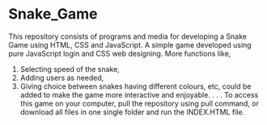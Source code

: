 # Snake_Game
This repository consists of programs and media for developing a Snake Game using HTML, CSS and JavaScript. 
A simple game developed using pure JavaScript login and CSS web designing.
More functions like, 
1. Selecting speed of the snake,
2. Adding users as needed,
3. Giving choice between snakes having different colours, etc,
   could be added to make the game more interactive and enjoyable.
.
.
.
To access this game on your computer, pull the repository using pull command, or download all files in one single folder and run the INDEX.HTML file.  

